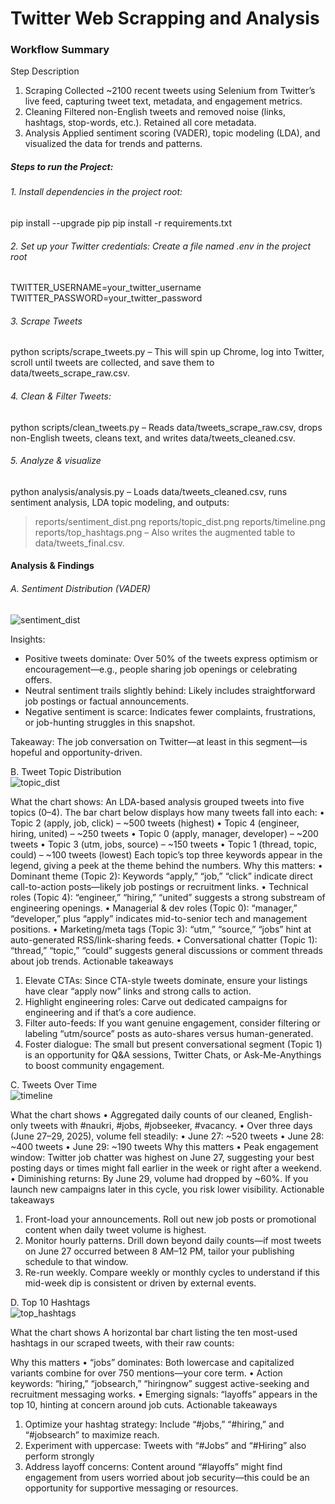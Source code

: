 # Twitter Web Scrapping and Analysis

### Workflow Summary
Step	Description
1. Scraping	Collected ~2100 recent tweets using Selenium from Twitter’s live feed, capturing tweet text, metadata, and engagement metrics.
2. Cleaning	Filtered non-English tweets and removed noise (links, hashtags, stop-words, etc.). Retained all core metadata.
3. Analysis	Applied sentiment scoring (VADER), topic modeling (LDA), and visualized the data for trends and patterns.

##### Steps to run the Project:
###### 1. Install dependencies in the project root:
pip install --upgrade pip
pip install -r requirements.txt

###### 2. Set up your Twitter credentials: Create a file named .env in the project root
TWITTER_USERNAME=your_twitter_username
TWITTER_PASSWORD=your_twitter_password

###### 3. Scrape Tweets
python scripts/scrape_tweets.py
– This will spin up Chrome, log into Twitter, scroll until tweets are collected, and save them to data/tweets_scrape_raw.csv.

###### 4. Clean & Filter Tweets:
python scripts/clean_tweets.py
– Reads data/tweets_scrape_raw.csv, drops non-English tweets, cleans text, and writes data/tweets_cleaned.csv.

###### 5. Analyze & visualize
python analysis/analysis.py
– Loads data/tweets_cleaned.csv, runs sentiment analysis, LDA topic modeling, and outputs:
> reports/sentiment_dist.png 
> reports/topic_dist.png 
> reports/timeline.png 
> reports/top_hashtags.png
– Also writes the augmented table to data/tweets_final.csv.

#### Analysis & Findings
###### A. Sentiment Distribution (VADER) <br>
![sentiment_dist](https://github.com/user-attachments/assets/54d5868c-427f-44d7-9f1e-36c7b27cd8b6)

Insights:
- Positive tweets dominate: Over 50% of the tweets express optimism or encouragement—e.g., people sharing job openings or celebrating offers.
- Neutral sentiment trails slightly behind: Likely includes straightforward job postings or factual announcements.
- Negative sentiment is scarce: Indicates fewer complaints, frustrations, or job-hunting struggles in this snapshot.

Takeaway: The job conversation on Twitter—at least in this segment—is hopeful and opportunity-driven.



B. Tweet Topic Distribution <br>
![topic_dist](https://github.com/user-attachments/assets/0193e626-5d8d-45e0-b551-fe1556883ac7)

What the chart shows: An LDA-based analysis grouped tweets into five topics (0–4). The bar chart below displays how many tweets fall into each:
•	Topic 2 (apply, job, click) – ~500 tweets (highest)
•	Topic 4 (engineer, hiring, united) – ~250 tweets
•	Topic 0 (apply, manager, developer) – ~200 tweets
•	Topic 3 (utm, jobs, source) – ~150 tweets
•	Topic 1 (thread, topic, could) – ~100 tweets (lowest)
Each topic’s top three keywords appear in the legend, giving a peek at the theme behind the numbers.
Why this matters:
•	Dominant theme (Topic 2): Keywords “apply,” “job,” “click” indicate direct call-to-action posts—likely job postings or recruitment links.
•	Technical roles (Topic 4): “engineer,” “hiring,” “united” suggests a strong substream of engineering openings.
•	Managerial & dev roles (Topic 0): “manager,” “developer,” plus “apply” indicates mid-to-senior tech and management positions.
•	Marketing/meta tags (Topic 3): “utm,” “source,” “jobs” hint at auto-generated RSS/link-sharing feeds.
•	Conversational chatter (Topic 1): “thread,” “topic,” “could” suggests general discussions or comment threads about job trends.
Actionable takeaways
1.	Elevate CTAs: Since CTA-style tweets dominate, ensure your listings have clear “apply now” links and strong calls to action.
2.	Highlight engineering roles: Carve out dedicated campaigns for engineering and if that’s a core audience.
3.	Filter auto-feeds: If you want genuine engagement, consider filtering or labeling “utm/source” posts as auto-shares versus human-generated.
4.	Foster dialogue: The small but present conversational segment (Topic 1) is an opportunity for Q&A sessions, Twitter Chats, or Ask-Me-Anythings to boost community engagement.


C. Tweets Over Time <br>
![timeline](https://github.com/user-attachments/assets/a1873b34-000c-480a-a8f9-2c4358710ab6)

What the chart shows
•	Aggregated daily counts of our cleaned, English-only tweets with #naukri, #jobs, #jobseeker, #vacancy.
•	Over three days (June 27–29, 2025), volume fell steadily: • June 27: ~520 tweets • June 28: ~400 tweets • June 29: ~190 tweets
Why this matters
•	Peak engagement window: Twitter job chatter was highest on June 27, suggesting your best posting days or times might fall earlier in the week or right after a weekend.
•	Diminishing returns: By June 29, volume had dropped by ~60%. If you launch new campaigns later in this cycle, you risk lower visibility.
Actionable takeaways
1.	Front-load your announcements. Roll out new job posts or promotional content when daily tweet volume is highest.
2.	Monitor hourly patterns. Drill down beyond daily counts—if most tweets on June 27 occurred between 8 AM–12 PM, tailor your publishing schedule to that window.
3.	Re-run weekly. Compare weekly or monthly cycles to understand if this mid-week dip is consistent or driven by external events.


D. Top 10 Hashtags <br>
![top_hashtags](https://github.com/user-attachments/assets/8cafda2f-ef11-440f-8eb4-55204a611044)

What the chart shows A horizontal bar chart listing the ten most-used hashtags in our scraped tweets, with their raw counts:

Why this matters
•	“jobs” dominates: Both lowercase and capitalized variants combine for over 750 mentions—your core term.
•	Action keywords: “hiring,” “jobsearch,” “hiringnow” suggest active-seeking and recruitment messaging works.
•	Emerging signals: “layoffs” appears in the top 10, hinting at concern around job cuts.
Actionable takeaways
1.	Optimize your hashtag strategy: Include “#jobs,” “#hiring,” and “#jobsearch” to maximize reach.
2.	Experiment with uppercase: Tweets with “#Jobs” and “#Hiring” also perform strongly
3.	Address layoff concerns: Content around “#layoffs” might find engagement from users worried about job security—this could be an opportunity for supportive messaging or resources.


